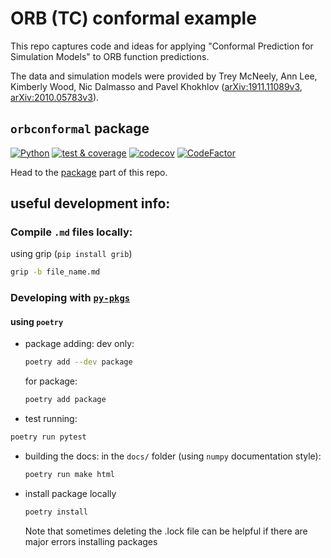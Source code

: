 # ORB (TC) conformal example

This repo captures code and ideas for applying "Conformal Prediction for Simulation Models" to ORB function predictions.

The data and simulation models were provided by Trey McNeely, Ann Lee, Kimberly Wood, Nic Dalmasso and Pavel Khokhlov ([arXiv:1911.11089v3](https://arxiv.org/abs/1911.11089), [arXiv:2010.05783v3](https://arxiv.org/abs/1911.11089)).


## `orbconformal` package

[![Python](https://img.shields.io/badge/python-3.8-blue)]()
[![test & coverage](https://github.com/benjaminleroy/orb-tc-conformal/actions/workflows/code-check-and-coverage.yaml/badge.svg)](https://github.com/benjaminleroy/orb-tc-conformal/actions/workflows/code-check-and-coverage.yaml)
[![codecov](https://codecov.io/gh/benjaminleroy/orb-tc-conformal/branch/main/graph/badge.svg)](https://codecov.io/gh/benjaminleroy/orb-tc-conformal)
[![CodeFactor](https://www.codefactor.io/repository/github/benjaminleroy/orb-tc-conformal/badge?s=59656066a0a4a17814dd3d5f29b154e40fcc585e)](https://www.codefactor.io/repository/github/benjaminleroy/orb-tc-conformal)

Head to the [package](https://github.com/benjaminleroy/orb-tc-conformal/tree/main/package/orbconformal) part of this repo.


## useful development info:

### Compile `.md` files locally:

using grip (`pip install grib`)

```bash
grip -b file_name.md
```

### Developing with [`py-pkgs`](https://py-pkgs.org/)

#### using `poetry`

- package adding:
  dev only:
  ```bash
  poetry add --dev package
  ```
  for package:
  ```bash
  poetry add package
  ```
-  test running:
  ```bash
  poetry run pytest
  ```

- building the docs:
  in the `docs/` folder (using `numpy` documentation style):
  ```bash
  poetry run make html
  ```

- install package locally
  ```bash
  poetry install
  ```

  Note that sometimes deleting the .lock file can be helpful if there are major errors installing packages

